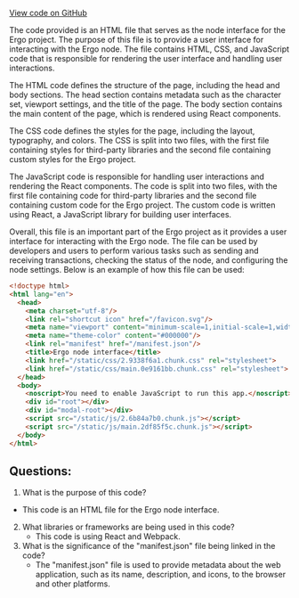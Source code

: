 [View code on GitHub](https://github.com/ergoplatform/ergo/target/streams/_global/assemblyOption/_global/streams/assembly/d1611456b2abd81a733bfc1664ba7823fb3afeb4_dir/panel/index.html)

The code provided is an HTML file that serves as the node interface for the Ergo project. The purpose of this file is to provide a user interface for interacting with the Ergo node. The file contains HTML, CSS, and JavaScript code that is responsible for rendering the user interface and handling user interactions.

The HTML code defines the structure of the page, including the head and body sections. The head section contains metadata such as the character set, viewport settings, and the title of the page. The body section contains the main content of the page, which is rendered using React components.

The CSS code defines the styles for the page, including the layout, typography, and colors. The CSS is split into two files, with the first file containing styles for third-party libraries and the second file containing custom styles for the Ergo project.

The JavaScript code is responsible for handling user interactions and rendering the React components. The code is split into two files, with the first file containing code for third-party libraries and the second file containing custom code for the Ergo project. The custom code is written using React, a JavaScript library for building user interfaces.

Overall, this file is an important part of the Ergo project as it provides a user interface for interacting with the Ergo node. The file can be used by developers and users to perform various tasks such as sending and receiving transactions, checking the status of the node, and configuring the node settings. Below is an example of how this file can be used:

```html
<!doctype html>
<html lang="en">
  <head>
    <meta charset="utf-8"/>
    <link rel="shortcut icon" href="/favicon.svg"/>
    <meta name="viewport" content="minimum-scale=1,initial-scale=1,width=device-width,shrink-to-fit=no"/>
    <meta name="theme-color" content="#000000"/>
    <link rel="manifest" href="/manifest.json"/>
    <title>Ergo node interface</title>
    <link href="/static/css/2.9338f6a1.chunk.css" rel="stylesheet">
    <link href="/static/css/main.0e9161bb.chunk.css" rel="stylesheet">
  </head>
  <body>
    <noscript>You need to enable JavaScript to run this app.</noscript>
    <div id="root"></div>
    <div id="modal-root"></div>
    <script src="/static/js/2.6b84a7b0.chunk.js"></script>
    <script src="/static/js/main.2df85f5c.chunk.js"></script>
  </body>
</html>
```
## Questions: 
 1. What is the purpose of this code?
   - This code is an HTML file for the Ergo node interface.
2. What libraries or frameworks are being used in this code?
   - This code is using React and Webpack.
3. What is the significance of the "manifest.json" file being linked in the code?
   - The "manifest.json" file is used to provide metadata about the web application, such as its name, description, and icons, to the browser and other platforms.